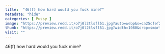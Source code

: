```yaml
---
title:  "46(f) how hard would you fuck mine?"
metadate: "hide"
categories: [ Pussy ]
image: "https://preview.redd.it/o7j0l2tlsfl51.jpg?auto=webp&s=ca25cfef219ecfcdf3443b8956355e42acf6b1ae"
thumb: "https://preview.redd.it/o7j0l2tlsfl51.jpg?width=1080&crop=smart&auto=webp&s=70072279b911e73b38786d8664a06fadbc19a8a4"
visit: ""
---
```

46(f) how hard would you fuck mine?
